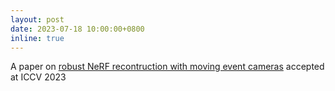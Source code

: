```yaml
---
layout: post
date: 2023-07-18 10:00:00+0800
inline: true
---
```


A paper on [robust NeRF recontruction with moving event cameras](/#low2023_robust-e-nerf) accepted at ICCV 2023
